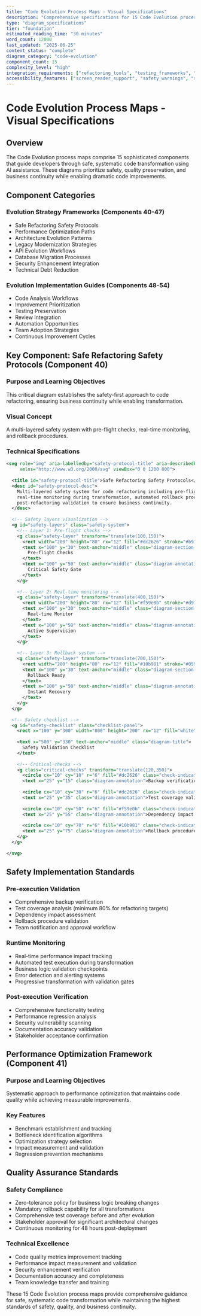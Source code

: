 ```yaml
---
title: "Code Evolution Process Maps - Visual Specifications"
description: "Comprehensive specifications for 15 Code Evolution process map components covering safe transformation strategies and implementation guides"
type: "diagram_specifications"
tier: "foundation"
estimated_reading_time: "30 minutes"
word_count: 12000
last_updated: "2025-06-25"
content_status: "complete"
diagram_category: "code-evolution"
component_count: 15
complexity_level: "high"
integration_requirements: ["refactoring_tools", "testing_frameworks", "safety_validation"]
accessibility_features: ["screen_reader_support", "safety_warnings", "step_by_step_guidance"]
---
```


# Code Evolution Process Maps - Visual Specifications

## Overview

The Code Evolution process maps comprise 15 sophisticated components that guide developers through safe, systematic code transformation using AI assistance. These diagrams prioritize safety, quality preservation, and business continuity while enabling dramatic code improvements.

## Component Categories

### Evolution Strategy Frameworks (Components 40-47)
- Safe Refactoring Safety Protocols
- Performance Optimization Paths
- Architecture Evolution Patterns
- Legacy Modernization Strategies
- API Evolution Workflows
- Database Migration Processes
- Security Enhancement Integration
- Technical Debt Reduction

### Evolution Implementation Guides (Components 48-54)
- Code Analysis Workflows
- Improvement Prioritization
- Testing Preservation
- Review Integration
- Automation Opportunities
- Team Adoption Strategies
- Continuous Improvement Cycles

## Key Component: Safe Refactoring Safety Protocols (Component 40)

### Purpose and Learning Objectives
This critical diagram establishes the safety-first approach to code refactoring, ensuring business continuity while enabling transformation.

### Visual Concept
A multi-layered safety system with pre-flight checks, real-time monitoring, and rollback procedures.

### Technical Specifications

```xml
<svg role="img" aria-labelledby="safety-protocol-title" aria-describedby="safety-protocol-desc"
     xmlns="http://www.w3.org/2000/svg" viewBox="0 0 1200 800">
  
  <title id="safety-protocol-title">Safe Refactoring Safety Protocols</title>
  <desc id="safety-protocol-desc">
    Multi-layered safety system for code refactoring including pre-flight safety checks,
    real-time monitoring during transformation, automated rollback procedures, and
    post-refactoring validation to ensure business continuity.
  </desc>
  
  <!-- Safety layers visualization -->
  <g id="safety-layers" class="safety-system">
    <!-- Layer 1: Pre-flight checks -->
    <g class="safety-layer" transform="translate(100,150)">
      <rect width="200" height="80" rx="12" fill="#dc2626" stroke="#b91c1c" stroke-width="3"/>
      <text x="100" y="30" text-anchor="middle" class="diagram-section-header" fill="white">
        Pre-flight Checks
      </text>
      <text x="100" y="50" text-anchor="middle" class="diagram-annotation" fill="#fecaca">
        Critical Safety Gate
      </text>
    </g>
    
    <!-- Layer 2: Real-time monitoring -->
    <g class="safety-layer" transform="translate(400,150)">
      <rect width="200" height="80" rx="12" fill="#f59e0b" stroke="#d97706" stroke-width="3"/>
      <text x="100" y="30" text-anchor="middle" class="diagram-section-header" fill="white">
        Real-time Monitor
      </text>
      <text x="100" y="50" text-anchor="middle" class="diagram-annotation" fill="#fef3c7">
        Active Supervision
      </text>
    </g>
    
    <!-- Layer 3: Rollback system -->
    <g class="safety-layer" transform="translate(700,150)">
      <rect width="200" height="80" rx="12" fill="#10b981" stroke="#059669" stroke-width="3"/>
      <text x="100" y="30" text-anchor="middle" class="diagram-section-header" fill="white">
        Rollback Ready
      </text>
      <text x="100" y="50" text-anchor="middle" class="diagram-annotation" fill="#d1fae5">
        Instant Recovery
      </text>
    </g>
  </g>
  
  <!-- Safety checklist -->
  <g id="safety-checklist" class="checklist-panel">
    <rect x="100" y="300" width="800" height="200" rx="12" fill="white" stroke="#e5e7eb" stroke-width="2"/>
    
    <text x="500" y="330" text-anchor="middle" class="diagram-title">
      Safety Validation Checklist
    </text>
    
    <!-- Critical checks -->
    <g class="critical-checks" transform="translate(120,350)">
      <circle cx="10" cy="10" r="6" fill="#dc2626" class="check-indicator"/>
      <text x="25" y="15" class="diagram-annotation">Backup verification complete</text>
      
      <circle cx="10" cy="30" r="6" fill="#dc2626" class="check-indicator"/>
      <text x="25" y="35" class="diagram-annotation">Test coverage validation</text>
      
      <circle cx="10" cy="50" r="6" fill="#f59e0b" class="check-indicator"/>
      <text x="25" y="55" class="diagram-annotation">Dependency impact analysis</text>
      
      <circle cx="10" cy="70" r="6" fill="#10b981" class="check-indicator"/>
      <text x="25" y="75" class="diagram-annotation">Rollback procedure tested</text>
    </g>
  </g>
  
</svg>
```

## Safety Implementation Standards

### Pre-execution Validation
- Comprehensive backup verification
- Test coverage analysis (minimum 80% for refactoring targets)
- Dependency impact assessment
- Rollback procedure validation
- Team notification and approval workflow

### Runtime Monitoring
- Real-time performance impact tracking
- Automated test execution during transformation
- Business logic validation checkpoints
- Error detection and alerting systems
- Progressive transformation with validation gates

### Post-execution Verification
- Comprehensive functionality testing
- Performance regression analysis
- Security vulnerability scanning
- Documentation accuracy validation
- Stakeholder acceptance confirmation

## Performance Optimization Framework (Component 41)

### Purpose and Learning Objectives
Systematic approach to performance optimization that maintains code quality while achieving measurable improvements.

### Key Features
- Benchmark establishment and tracking
- Bottleneck identification algorithms
- Optimization strategy selection
- Impact measurement and validation
- Regression prevention mechanisms

## Quality Assurance Standards

### Safety Compliance
- Zero-tolerance policy for business logic breaking changes
- Mandatory rollback capability for all transformations
- Comprehensive test coverage before and after evolution
- Stakeholder approval for significant architectural changes
- Continuous monitoring for 48 hours post-deployment

### Technical Excellence
- Code quality metrics improvement tracking
- Performance impact measurement and validation
- Security enhancement verification
- Documentation accuracy and completeness
- Team knowledge transfer and training

These 15 Code Evolution process maps provide comprehensive guidance for safe, systematic code transformation while maintaining the highest standards of safety, quality, and business continuity.